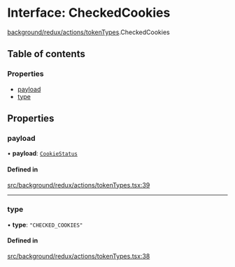 # Interface: CheckedCookies

[background/redux/actions/tokenTypes](../wiki/background.redux.actions.tokenTypes).CheckedCookies

## Table of contents

### Properties

- [payload](../wiki/background.redux.actions.tokenTypes.CheckedCookies#payload)
- [type](../wiki/background.redux.actions.tokenTypes.CheckedCookies#type)

## Properties

### payload

• **payload**: [`CookieStatus`](../wiki/background.redux.actions.tokenTypes.CookieStatus)

#### Defined in

[src/background/redux/actions/tokenTypes.tsx:39](https://github.com/ExperimentsByFileFighter/WebApp-PoC-technical-Documentation/blob/5171d3e/src/background/redux/actions/tokenTypes.tsx#L39)

___

### type

• **type**: ``"CHECKED_COOKIES"``

#### Defined in

[src/background/redux/actions/tokenTypes.tsx:38](https://github.com/ExperimentsByFileFighter/WebApp-PoC-technical-Documentation/blob/5171d3e/src/background/redux/actions/tokenTypes.tsx#L38)
